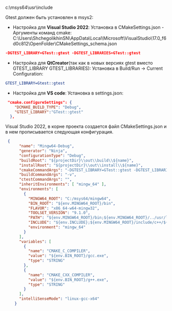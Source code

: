 c:\msys64\usr\include

Gtest должен быть установлен в msys2:
- Настройка для **Visual Studio 2022**:
Установка в CMakeSettings.json - Аргументы команд cmake:
C:\Users\ShchegolikhinSN\AppData\Local\Microsoft\VisualStudio\17.0_f6d0c812\OpenFolder\CMakeSettings_schema.json
```cmake
-DGTEST_LIBRARY=GTest::gtest -DGTEST_LIBRARIES=GTest::gtest
```
- Настройка для **QtCreator**(так как в новых версиях gtest вместо GTEST_LIBRARY GTEST_LIBRARIES):
Установка в Build/Run -> Current Configuration:
```cmake
GTEST_LIBRARY=Gtest::gtest
```
- Настройка для **VS code**:
Установка в settings.json:
```json
 "cmake.configureSettings": {
    "DCMAKE_BUILD_TYPE": "Debug",
    "GTEST_LIBRARY":"GTest::gtest"
  },
```

Visual Studio 2022, в корне проекта создается файл CMakeSettings.json и в нем прописывается следующая конфигурация.

```json
 {
      "name": "Mingw64-Debug",
      "generator": "Ninja",
      "configurationType": "Debug",
      "buildRoot": "${projectDir}\\out\\build\\${name}",
      "installRoot": "${projectDir}\\out\\install\\${name}",
      "cmakeCommandArgs": "-DGTEST_LIBRARY=GTest::gtest -DGTEST_LIBRARIES=GTest::gtest",
      "buildCommandArgs": "-v",
      "ctestCommandArgs": "",
      "inheritEnvironments": [ "mingw_64" ],
      "environments": [
        {
          "MINGW64_ROOT": "C:/msys64/mingw64",
          "BIN_ROOT": "${env.MINGW64_ROOT}/bin",
          "FLAVOR": "x86_64-w64-mingw32",
          "TOOLSET_VERSION": "9.1.0",
          "PATH": "${env.MINGW64_ROOT}/bin;${env.MINGW64_ROOT}/../usr/local/bin;${env.MINGW64_ROOT}/../usr/bin;${env.MINGW64_ROOT}/../bin;${env.PATH}",
          "INCLUDE": "${env.INCLUDE};${env.MINGW64_ROOT}/include/c++/${env.TOOLSET_VERSION};${env.MINGW64_ROOT}/include/c++/${env.TOOLSET_VERSION}/tr1;${env.MINGW64_ROOT}/include/c++/${env.TOOLSET_VERSION}/${env.FLAVOR}",
          "environment": "mingw_64"
        }
      ],
      "variables": [
        {
          "name": "CMAKE_C_COMPILER",
          "value": "${env.BIN_ROOT}/gcc.exe",
          "type": "STRING"
        },
        {
          "name": "CMAKE_CXX_COMPILER",
          "value": "${env.BIN_ROOT}/g++.exe",
          "type": "STRING"
        }
      ],
      "intelliSenseMode": "linux-gcc-x64"
    }
```